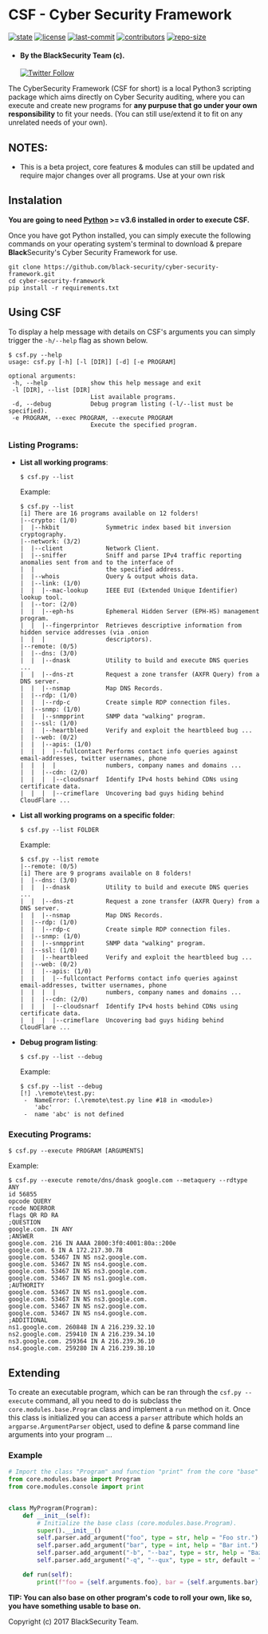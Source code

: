# **CSF - Cyber Security Framework**
[![state](https://img.shields.io/badge/state-beta-blue.svg)]() [![license](https://img.shields.io/github/license/black-security/cyber-security-framework.svg)](LICENSE)
[![last-commit](https://img.shields.io/github/last-commit/black-security/cyber-security-framework.svg)]()
[![contributors](https://img.shields.io/github/contributors/black-security/cyber-security-framework.svg)]()
[![repo-size](https://img.shields.io/github/repo-size/black-security/cyber-security-framework.svg)]()
- #### By the **Black**Security Team (c).
   [![Twitter Follow](https://img.shields.io/twitter/follow/blackviruscript.svg?style=social&label=Follow)](https://twitter.com/BlackViruScript)

The CyberSecurity Framework (CSF for short) is a local Python3 scripting package which aims directly on Cyber Security auditing, where you can execute and create new programs for **any purpuse that go under your own responsibility** to fit your needs. (You can still use/extend it to fit on any unrelated needs of your own).

## **NOTES**:
- This is a beta project, core features & modules can still be updated and require major changes over all programs. Use at your own risk

## Instalation
**You are going to need [Python](https://www.python.org/) >= v3.6 installed in order to execute CSF.**

Once you have got Python installed, you can simply execute the following commands on your operating system's terminal to download & prepare **Black**Security's Cyber Security Framework for use.
```
git clone https://github.com/black-security/cyber-security-framework.git
cd cyber-security-framework
pip install -r requirements.txt
```

## Using CSF
To display a help message with details on CSF's arguments you can simply trigger the `-h/--help` flag as shown below.
```
$ csf.py --help
usage: csf.py [-h] [-l [DIR]] [-d] [-e PROGRAM]

optional arguments:
 -h, --help            show this help message and exit
 -l [DIR], --list [DIR]
                       List available programs.
 -d, --debug           Debug program listing (-l/--list must be specified).
 -e PROGRAM, --exec PROGRAM, --execute PROGRAM
                       Execute the specified program.
```
### Listing Programs:
 - **List all working programs**:
   ```
   $ csf.py --list
   ```
   Example:
   ```
   $ csf.py --list
   [i] There are 16 programs available on 12 folders!
   |--crypto: (1/0)
   |  |--hkbit             Symmetric index based bit inversion cryptography.
   |--network: (3/2)
   |  |--client            Network Client.
   |  |--sniffer           Sniff and parse IPv4 traffic reporting anomalies sent from and to the interface of
   |  |                    the specified address.
   |  |--whois             Query & output whois data.
   |  |--link: (1/0)
   |  |  |--mac-lookup     IEEE EUI (Extended Unique Identifier) lookup tool.
   |  |--tor: (2/0)
   |  |  |--eph-hs         Ephemeral Hidden Server (EPH-HS) management program.
   |  |  |--fingerprintor  Retrieves descriptive information from hidden service addresses (via .onion
   |  |  |                 descriptors).
   |--remote: (0/5)
   |  |--dns: (3/0)
   |  |  |--dnask          Utility to build and execute DNS queries ...
   |  |  |--dns-zt         Request a zone transfer (AXFR Query) from a DNS server.
   |  |  |--nsmap          Map DNS Records.
   |  |--rdp: (1/0)
   |  |  |--rdp-c          Create simple RDP connection files.
   |  |--snmp: (1/0)
   |  |  |--snmpprint      SNMP data "walking" program.
   |  |--ssl: (1/0)
   |  |  |--heartbleed     Verify and exploit the heartbleed bug ...
   |  |--web: (0/2)
   |  |  |--apis: (1/0)
   |  |  |  |--fullcontact Performs contact info queries against email-addresses, twitter usernames, phone
   |  |  |  |              numbers, company names and domains ...
   |  |  |--cdn: (2/0)
   |  |  |  |--cloudsnarf  Identify IPv4 hosts behind CDNs using certificate data.
   |  |  |  |--crimeflare  Uncovering bad guys hiding behind CloudFlare ...
   ```
 - **List all working programs on a specific folder**:
   ```
   $ csf.py --list FOLDER
   ```
   Example:
   ```
   $ csf.py --list remote
   |--remote: (0/5)
   [i] There are 9 programs available on 8 folders!
   |  |--dns: (3/0)
   |  |  |--dnask          Utility to build and execute DNS queries ...
   |  |  |--dns-zt         Request a zone transfer (AXFR Query) from a DNS server.
   |  |  |--nsmap          Map DNS Records.
   |  |--rdp: (1/0)
   |  |  |--rdp-c          Create simple RDP connection files.
   |  |--snmp: (1/0)
   |  |  |--snmpprint      SNMP data "walking" program.
   |  |--ssl: (1/0)
   |  |  |--heartbleed     Verify and exploit the heartbleed bug ...
   |  |--web: (0/2)
   |  |  |--apis: (1/0)
   |  |  |  |--fullcontact Performs contact info queries against email-addresses, twitter usernames, phone
   |  |  |  |              numbers, company names and domains ...
   |  |  |--cdn: (2/0)
   |  |  |  |--cloudsnarf  Identify IPv4 hosts behind CDNs using certificate data.
   |  |  |  |--crimeflare  Uncovering bad guys hiding behind CloudFlare ...
   ```
 - **Debug program listing**:
   ```
   $ csf.py --list --debug
   ```
   Example:
   ```
   $ csf.py --list --debug
   [!] .\remote\test.py:
    -  NameError: (.\remote\test.py line #18 in <module>)
       'abc'
    -  name 'abc' is not defined
     ```

### Executing Programs:
```
$ csf.py --execute PROGRAM [ARGUMENTS]
```
Example:
```
$ csf.py --execute remote/dns/dnask google.com --metaquery --rdtype ANY
id 56855
opcode QUERY
rcode NOERROR
flags QR RD RA
;QUESTION
google.com. IN ANY
;ANSWER
google.com. 216 IN AAAA 2800:3f0:4001:80a::200e
google.com. 6 IN A 172.217.30.78
google.com. 53467 IN NS ns2.google.com.
google.com. 53467 IN NS ns4.google.com.
google.com. 53467 IN NS ns3.google.com.
google.com. 53467 IN NS ns1.google.com.
;AUTHORITY
google.com. 53467 IN NS ns1.google.com.
google.com. 53467 IN NS ns3.google.com.
google.com. 53467 IN NS ns2.google.com.
google.com. 53467 IN NS ns4.google.com.
;ADDITIONAL
ns1.google.com. 260848 IN A 216.239.32.10
ns2.google.com. 259410 IN A 216.239.34.10
ns3.google.com. 259364 IN A 216.239.36.10
ns4.google.com. 259280 IN A 216.239.38.10
```

## **Extending**
To create an executable program, which can be ran through the `csf.py --execute` command, all you need to do is subclass the `core.modules.base.Program` class and implement a `run` method on it. Once this class is initialized you can access a `parser` attribute which holds an `argparse.ArgumentParser` object, used to define & parse command line arguments into your program ...
### Example
```python
# Import the class "Program" and function "print" from the core "base" and "console" modules.
from core.modules.base import Program
from core.modules.console import print


class MyProgram(Program):
    def __init__(self):
        # Initialize the base class (core.modules.base.Program).
        super().__init__()
        self.parser.add_argument("foo", type = str, help = "Foo str.")
        self.parser.add_argument("bar", type = int, help = "Bar int.")
        self.parser.add_argument("-b", "--baz", type = str, help = "Baz str.")
        self.parser.add_argument("-q", "--qux", type = str, default = "Quux", help = "Qux str.")

    def run(self):
        print(f"foo = {self.arguments.foo}, bar = {self.arguments.bar}, baz = {self.arguments.baz}, qux = {self.arguments.qux}")
```
**TIP: You can also base on other program's code to roll your own, like so, you have something usable to base on.**



Copyright (c) 2017 BlackSecurity Team.
